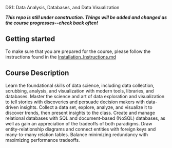 DS1: Data Analysis, Databases, and Data Visualization

**_This repo is still under construction.  Things will be added and changed as the course progresses--check back often!_**

## Getting started

To make sure that you are prepared for the course, please follow the instructions found in the [Installation_Instructions.md](Installation_Instructions.md)

## Course Description

Learn the foundational skills of data science, including data collection, scrubbing, analysis, and visualization with modern tools, libraries, and databases. Master the science and art of data exploration and visualization to tell stories with discoveries and persuade decision makers with data-driven insights. Collect a data set, explore, analyze, and visualize it to discover trends, then present insights to the class. Create and manage relational databases with SQL and document-based (NoSQL) databases, as well as gain an appreciation of the tradeoffs of both paradigms. Draw entity-relationship diagrams and connect entities with foreign keys and many-to-many relation tables. Balance minimizing redundancy with maximizing performance tradeoffs.
